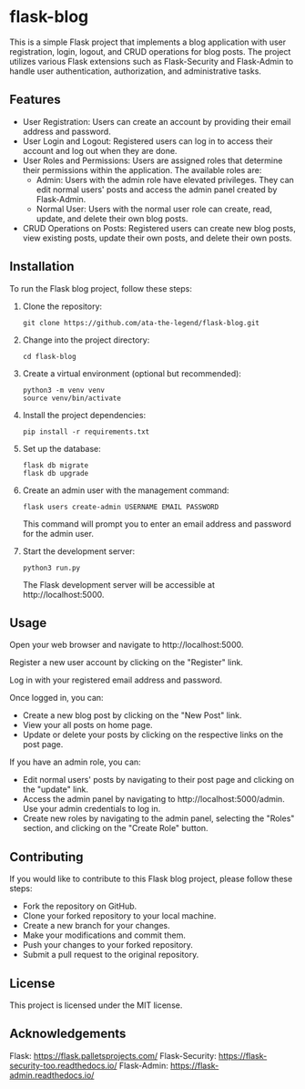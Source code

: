 # flask-blog

This is a simple Flask project that implements a blog application with user registration, login, logout, and CRUD operations for blog posts. The project utilizes various Flask extensions such as Flask-Security and Flask-Admin to handle user authentication, authorization, and administrative tasks.

## Features

- User Registration: Users can create an account by providing their email address and password.
- User Login and Logout: Registered users can log in to access their account and log out when they are done.
- User Roles and Permissions: Users are assigned roles that determine their permissions within the application. The available roles are:
  - Admin: Users with the admin role have elevated privileges. They can edit normal users' posts and access the admin panel created by Flask-Admin.
  - Normal User: Users with the normal user role can create, read, update, and delete their own blog posts.
- CRUD Operations on Posts: Registered users can create new blog posts, view existing posts, update their own posts, and delete their own posts.

## Installation

To run the Flask blog project, follow these steps:

1. Clone the repository:

   ```
   git clone https://github.com/ata-the-legend/flask-blog.git
2. Change into the project directory:

   ```
   cd flask-blog
3. Create a virtual environment (optional but recommended):

   ```
   python3 -m venv venv
   source venv/bin/activate
   ```
4. Install the project dependencies:
    ```
    pip install -r requirements.txt
5. Set up the database:
    ```
    flask db migrate
    flask db upgrade
6. Create an admin user with the management command:
    ```
    flask users create-admin USERNAME EMAIL PASSWORD
    ```
    This command will prompt you to enter an email address and password for the admin user.

7. Start the development server:
    ```
    python3 run.py
    ```
    The Flask development server will be accessible at http://localhost:5000.

## Usage

Open your web browser and navigate to http://localhost:5000.

Register a new user account by clicking on the "Register" link.

Log in with your registered email address and password.

Once logged in, you can:
- Create a new blog post by clicking on the "New Post" link.
- View your all posts on home page.
- Update or delete your posts by clicking on the respective   links on the post page.

If you have an admin role, you can:
- Edit normal users' posts by navigating to their post page and clicking on the "update" link.
- Access the admin panel by navigating to http://localhost:5000/admin. Use your admin credentials to log in.
- Create new roles by navigating to the admin panel, selecting the "Roles" section, and clicking on the "Create Role" button.

## Contributing

If you would like to contribute to this Flask blog project, please follow these steps:

- Fork the repository on GitHub.
- Clone your forked repository to your local machine.
- Create a new branch for your changes.
- Make your modifications and commit them.
- Push your changes to your forked repository.
- Submit a pull request to the original repository.

## License

This project is licensed under the MIT license.
## Acknowledgements

Flask: https://flask.palletsprojects.com/
Flask-Security: https://flask-security-too.readthedocs.io/
Flask-Admin: https://flask-admin.readthedocs.io/

